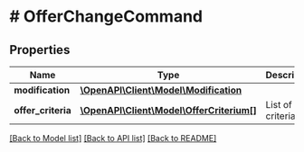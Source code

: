 # # OfferChangeCommand

## Properties

Name | Type | Description | Notes
------------ | ------------- | ------------- | -------------
**modification** | [**\OpenAPI\Client\Model\Modification**](Modification.md) |  | [optional]
**offer_criteria** | [**\OpenAPI\Client\Model\OfferCriterium[]**](OfferCriterium.md) | List of offer criteria | [optional]

[[Back to Model list]](../../README.md#models) [[Back to API list]](../../README.md#endpoints) [[Back to README]](../../README.md)
